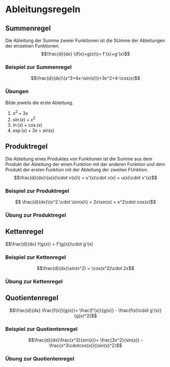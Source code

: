 # Ableitungsregeln

## Summenregel
Die Ableitung der Summe zweier Funktionen ist die SUmme der Ableitungen der einzelnen Funktionen.
$$\frac{d}{dx} \(f(x)+g(x)\)= f'(x)+g'(x)$$

### Beispiel zur Summenregel
$$\frac{d}{dx}\(x^3+4x-\sin(x)\)=3x^2+4-\cos(x)$$

### Übungen
Bilde jeweils die erste Ableitung.

  1. $x^2+3x$
  2. $\sin(x)+x^2$
  3. $\ln(x)+\cos(x)$
  4. $\exp(x)+3x+sin(x)$

## Produktregel
Die Ableitung eines Produktes von Funktionen ist die Summe aus dem Produkt der Ableitung der einen Funktion mit der anderen Funktion und dem Produkt der ersten Funktion mit der Ableitung der zweiten FUnktion.
$$\frac{d}{dx}\(u(x)\cdot v(x)\) = u'(x)\cdot v(x) + u(x)\cdot v'(x)$$

### Beispiel zur Produktregel
$$ \frac{d}{dx}\(x^2 \cdot \sin(x)\) = 2x\sin(x) + x^2\cdot cos(x)$$

### Übung zur Produktregel

## Kettenregel

$$\frac{d}{dx} f(g(x)) = f'(g(x))\cdot g'(x)

### Beispiel zur Kettenregel

$$\frac{d}{dx}\sin(x^2) = \cos(x^2)\cdot 2x$$

### Übung zur Kettenregel

## Quotientenregel

$$\frac{d}{dx} \frac{f(x)}{g(x)}= \frac{f'(x)}{g(x)} - \frac{f(x)\cdot g'(x)}{g(x)^2}$$

### Beispiel zur Quotientenregel

$$\frac{d}{dx}\frac{x^3}{sin(x)}= \frac{3x^2}{sin(x)} - \frac{x^3\cdotcos(x)}{(sin(x)^2}$$

### Übung zur Quotientenregel
